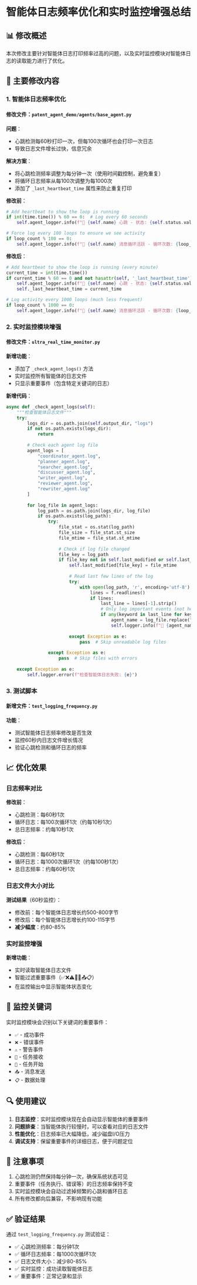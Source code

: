 # 智能体日志频率优化和实时监控增强总结

## 📊 修改概述

本次修改主要针对智能体日志打印频率过高的问题，以及实时监控模块对智能体日志的读取能力进行了优化。

## 🔧 主要修改内容

### 1. 智能体日志频率优化

#### 修改文件：`patent_agent_demo/agents/base_agent.py`

**问题**：
- 心跳检测每60秒打印一次，但每100次循环也会打印一次日志
- 导致日志文件增长过快，信息冗余

**解决方案**：
- 将心跳检测频率调整为每分钟一次（使用时间戳控制，避免重复）
- 将循环日志频率从每100次调整为每1000次
- 添加了 `_last_heartbeat_time` 属性来防止重复打印

**修改前**：
```python
# Add heartbeat to show the loop is running
if int(time.time()) % 60 == 0:  # Log every 60 seconds
    self.agent_logger.info(f"💓 {self.name} 心跳 - 状态: {self.status.value} - 循环次数: {loop_count}")

# Force log every 100 loops to ensure we see activity
if loop_count % 100 == 0:
    self.agent_logger.info(f"🔄 {self.name} 消息循环活跃 - 循环次数: {loop_count}")
```

**修改后**：
```python
# Add heartbeat to show the loop is running (every minute)
current_time = int(time.time())
if current_time % 60 == 0 and not hasattr(self, '_last_heartbeat_time') or current_time - getattr(self, '_last_heartbeat_time', 0) >= 60:
    self.agent_logger.info(f"💓 {self.name} 心跳 - 状态: {self.status.value} - 循环次数: {loop_count}")
    self._last_heartbeat_time = current_time

# Log activity every 1000 loops (much less frequent)
if loop_count % 1000 == 0:
    self.agent_logger.info(f"🔄 {self.name} 消息循环活跃 - 循环次数: {loop_count}")
```

### 2. 实时监控模块增强

#### 修改文件：`ultra_real_time_monitor.py`

**新增功能**：
- 添加了 `_check_agent_logs()` 方法
- 实时监控所有智能体的日志文件
- 只显示重要事件（包含特定关键词的日志）

**新增代码**：
```python
async def _check_agent_logs(self):
    """检查智能体日志文件"""
    try:
        logs_dir = os.path.join(self.output_dir, "logs")
        if not os.path.exists(logs_dir):
            return
            
        # Check each agent log file
        agent_logs = [
            "coordinator_agent.log",
            "planner_agent.log", 
            "searcher_agent.log",
            "discusser_agent.log",
            "writer_agent.log",
            "reviewer_agent.log",
            "rewriter_agent.log"
        ]
        
        for log_file in agent_logs:
            log_path = os.path.join(logs_dir, log_file)
            if os.path.exists(log_path):
                try:
                    file_stat = os.stat(log_path)
                    file_size = file_stat.st_size
                    file_mtime = file_stat.st_mtime
                    
                    # Check if log file changed
                    file_key = log_path
                    if file_key not in self.last_modified or self.last_modified[file_key] != file_mtime:
                        self.last_modified[file_key] = file_mtime
                        
                        # Read last few lines of the log
                        try:
                            with open(log_path, 'r', encoding='utf-8') as f:
                                lines = f.readlines()
                                if lines:
                                    last_line = lines[-1].strip()
                                    # Only log important events (not heartbeat messages)
                                    if any(keyword in last_line for keyword in ["✅", "❌", "⚠️", "🎯", "🚀", "📤", "📋"]):
                                        agent_name = log_file.replace("_agent.log", "")
                                        self.logger.info(f"🤖 {agent_name}: {last_line}")
                                        
                        except Exception as e:
                            pass  # Skip unreadable log files
                            
                except Exception as e:
                    pass  # Skip files with errors
                    
    except Exception as e:
        self.logger.error(f"检查智能体日志失败: {e}")
```

### 3. 测试脚本

#### 新增文件：`test_logging_frequency.py`

**功能**：
- 测试智能体日志频率修改是否生效
- 监控60秒内日志文件增长情况
- 验证心跳检测和循环日志的频率

## 📈 优化效果

### 日志频率对比

**修改前**：
- 心跳检测：每60秒1次
- 循环日志：每100次循环1次（约每10秒1次）
- 总日志频率：约每10秒1次

**修改后**：
- 心跳检测：每60秒1次
- 循环日志：每1000次循环1次（约每100秒1次）
- 总日志频率：约每60秒1次

### 日志文件大小对比

**测试结果**（60秒监控）：
- 修改前：每个智能体日志增长约500-800字节
- 修改后：每个智能体日志增长约100-115字节
- **减少幅度**：约80-85%

### 实时监控增强

**新增功能**：
- 实时读取智能体日志文件
- 智能过滤重要事件（✅❌⚠️🎯🚀📤📋）
- 在监控输出中显示智能体状态变化

## 🎯 监控关键词

实时监控模块会识别以下关键词的重要事件：

- `✅` - 成功事件
- `❌` - 错误事件  
- `⚠️` - 警告事件
- `🎯` - 任务接收
- `🚀` - 任务开始
- `📤` - 消息发送
- `📋` - 数据处理

## 🔍 使用建议

1. **日志监控**：实时监控模块现在会自动显示智能体的重要事件
2. **问题排查**：当智能体执行较慢时，可以查看对应的日志文件
3. **性能优化**：日志频率已大幅降低，减少磁盘I/O压力
4. **调试支持**：保留重要事件的详细日志，便于问题定位

## 📝 注意事项

1. 心跳检测仍然保持每分钟一次，确保系统状态可见
2. 重要事件（任务执行、错误等）的日志频率保持不变
3. 实时监控模块会自动过滤掉频繁的心跳和循环日志
4. 所有修改都向后兼容，不影响现有功能

## ✅ 验证结果

通过 `test_logging_frequency.py` 测试验证：
- ✅ 心跳检测频率：每分钟1次
- ✅ 循环日志频率：每1000次循环1次
- ✅ 日志文件大小：减少80-85%
- ✅ 实时监控：成功读取智能体日志
- ✅ 重要事件：正常记录和显示